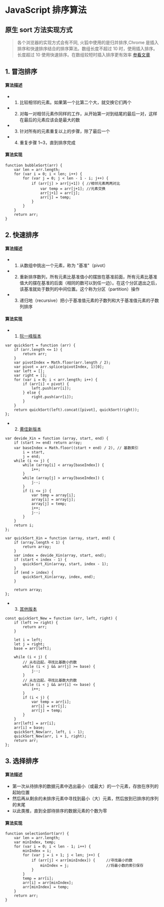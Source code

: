 # JavaScript 排序算法

## 原生 sort 方法实现方式

> 各个浏览器的实现方式会有不同, 火狐中使用的是归并排序,Chrome 是插入排序和快速排序结合的排序算法。数组长度不超过 10 时，使用插入排序。长度超过 10 使用快速排序。在数组较短时插入排序更有效率
> [参看文章](https://www.cnblogs.com/xiaocuncheng/p/10646735.html)

## 1. 冒泡排序

#### 算法描述

- 1. 比较相邻的元素。如果第一个比第二个大，就交换它们两个
- 2. 对每一对相邻元素作同样的工作，从开始第一对到结尾的最后一对，这样在最后的元素应该会是最大的数
- 3. 针对所有的元素重复以上的步骤，除了最后一个
- 4. 重复步骤 1~3，直到排序完成

#### 算法实现

```
function bubbleSort(arr) {
    var len = arr.length;
    for (var i = 0; i < len; i++) {
        for (var j = 0; j < len - 1 - i; j++) {
            if (arr[j] > arr[j+1]) { //相邻元素两两对比
                var temp = arr[j+1]; //元素交换
                arr[j+1] = arr[j];
                arr[j] = temp;
            }
        }
    }
    return arr;
}
```

## 2. 快速排序

#### 算法描述

- 1. 从数组中挑出一个元素，称为 "基准"（pivot）
- 2. 重新排序数列，所有元素比基准值小的摆放在基准前面，所有元素比基准值大的摆在基准的后面（相同的数可以到任一边）。在这个分区退出之后，该基准就处于数列的中间位置。这个称为分区（partition）操作
- 3. 递归地（recursive）把小于基准值元素的子数列和大于基准值元素的子数列排序

#### 算法实现

- 1. [阮一峰版本](http://www.ruanyifeng.com/blog/2011/04/quicksort_in_javascript.html)

```
var quickSort = function (arr) {
    if (arr.length <= 1) {
        return arr;
    }
    var pivotIndex = Math.floor(arr.length / 2);
    var pivot = arr.splice(pivotIndex, 1)[0];
    var left = [];
    var right = [];
    for (var i = 0; i < arr.length; i++) {
        if (arr[i] < pivot) {
            left.push(arr[i]);
        } else {
            right.push(arr[i]);
        }
    }
    return quickSort(left).concat([pivot], quickSort(right));
};
```

- 2. [黄佳新版本](https://www.cnblogs.com/hjx-blog/articles/9183453.html)

```
var devide_Xin = function (array, start, end) {
    if (start >= end) return array;
    var baseIndex = Math.floor((start + end) / 2), // 基数索引
        i = start,
        j = end;
    while (i <= j) {
        while (array[i] < array[baseIndex]) {
            i++;
        }
        while (array[j] > array[baseIndex]) {
            j--;
        }
        if (i <= j) {
            var temp = array[i];
            array[i] = array[j];
            array[j] = temp;
            i++;
            j--;
        }
    }
    return i;
};

var quickSort_Xin = function (array, start, end) {
    if (array.length < 1) {
        return array;
    }
    var index = devide_Xin(array, start, end);
    if (start < index - 1) {
        quickSort_Xin(array, start, index - 1);
    }
    if (end > index) {
        quickSort_Xin(array, index, end);
    }

    return array;
};
```

- 3. [其他版本](https://www.cnblogs.com/hjx-blog/articles/9183453.html)

```
const quickSort_New = function (arr, left, right) {
    if (left >= right) {
        return arr;
    }

    let i = left;
    let j = right;
    base = arr[left];

    while (i < j) {
        // 从右边起，寻找比基数小的数
        while (i < j && arr[j] >= base) {
            j--;
        }
        // 从左边起，寻找比基数大的数
        while (i < j && arr[i] <= base) {
            i++;
        }
        if (i < j) {
            var temp = arr[i];
            arr[i] = arr[j];
            arr[j] = temp;
        }
    }
    arr[left] = arr[i];
    arr[i] = base;
    quickSort_New(arr, left, i - 1);
    quickSort_New(arr, i + 1, right);
    return arr;
};
```

## 3. 选择排序

#### 算法描述

- 第一次从待排序的数据元素中选出最小（或最大）的一个元素，存放在序列的起始位置
- 然后再从剩余的未排序元素中寻找到最小（大）元素，然后放到已排序的序列的末尾
- 以此类推，直到全部待排序的数据元素的个数为零

#### 算法实现

```
function selectionSort(arr) {
    var len = arr.length;
    var minIndex, temp;
    for (var i = 0; i < len - 1; i++) {
        minIndex = i;
        for (var j = i + 1; j < len; j++) {
            if (arr[j] < arr[minIndex]) {     //寻找最小的数
                minIndex = j;                 //将最小数的索引保存
            }
        }
        temp = arr[i];
        arr[i] = arr[minIndex];
        arr[minIndex] = temp;
    }
    return arr;
}
```
